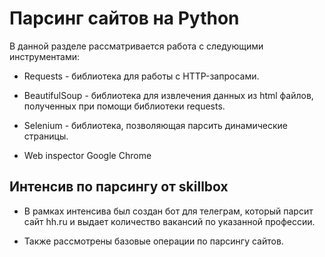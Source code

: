 # Парсинг сайтов на Python
В данной разделе рассматривается работа с следующими инструментами:

- Requests - библиотека для работы с HTTP-запросами. 

- BeautifulSoup - библиотека для извлечения данных из html файлов, полученных при помощи библиотеки requests.

- Selenium - библиотека, позволяющая парсить динамические страницы.  

- Web inspector Google Chrome 

## Интенсив по парсингу от skillbox

- В рамках интенсива был создан бот для телеграм, который парсит сайт hh.ru и выдает количество вакансий по указанной профессии.

- Также рассмотрены базовые операции по парсингу сайтов.
